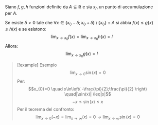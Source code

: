 Siano $f,g,h$ funzioni definite da $A \subseteq \mathbb{R}$ e sia $x_{n}$ un punto di accumulazione per $A$.

Se esiste $\delta>0$ tale che $\forall x \in(x_{0} - \delta; x_{0}+\delta) \setminus \{ x_{0} \} \cap A$ si abbia $f(x) \leq g(x) \leq h(x)$ e se esistono:
$$\lim_{ x \to x_{0} } f(x)=\lim_{ x \to x_{0} } h(x)=l$$Allora:
$$\lim_{ x \to x_{0} } g(x)=l$$
>[!example] Esempio
> $$\lim_{ x \to 0 } \sin(x)=0$$
> Per:
> $$x_{0}=0 \quad x\in\left( -\frac{\pi}{2};\frac{\pi}{2} \right) \quad|\sin(x)| \leq|x|$$
> $$-x \leq \sin(x) \leq x$$
> Per il teorema del confronto:
> $$\lim_{ x \to 0 } (-x)=\lim_{ x \to \infty } (x) =0 \to \lim_{ x \to \infty } \sin(x)=0$$
> 
